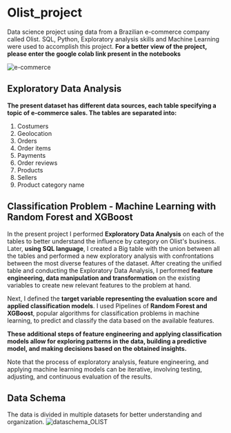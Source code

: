 # Olist_project
Data science project using data from a Brazilian e-commerce company called Olist. SQL, Python, Exploratory analysis skills and Machine Learning were used to accomplish this project. 
**For a better view of the project, please enter the google colab link present in the notebooks**


![e-commerce](https://user-images.githubusercontent.com/99512194/196061880-2f1d1799-f772-4635-b35f-95d53b6ed574.png)
## Exploratory Data Analysis
**The present dataset has different data sources, each table specifying a topic of e-commerce sales. The tables are separated into:** 
1. Costumers
2. Geolocation
3. Orders
4. Order items
5. Payments
6. Order reviews
7. Products 
8. Sellers
9. Product category name

## Classification Problem - Machine Learning with Random Forest and XGBoost

In the present project I performed **Exploratory Data Analysis** on each of the tables to better understand the influence by category on Olist's business. Later, **using SQL language**, I created a Big table with the union between all the tables and performed a new exploratory analysis with confrontations between the most diverse features of the dataset.
After creating the unified table and conducting the Exploratory Data Analysis, I performed **feature engineering, data manipulation and transformation** on the existing variables to create new relevant features to the problem at hand.

Next, I defined the **target variable representing the evaluation score and applied classification models**. I used Pipelines of **Random Forest and XGBoost**, popular algorithms for classification problems in machine learning, to predict and classify the data based on the available features.

**These additional steps of feature engineering and applying classification models allow for exploring patterns in the data, building a predictive model, and making decisions based on the obtained insights.**

Note that the process of exploratory analysis, feature engineering, and applying machine learning models can be iterative, involving testing, adjusting, and continuous evaluation of the results.


## Data Schema

The data is divided in multiple datasets for better understanding and organization.
![dataschema_OLIST](https://user-images.githubusercontent.com/99512194/196061967-07e8b984-c563-4043-bdd3-8e0767a31787.png)



